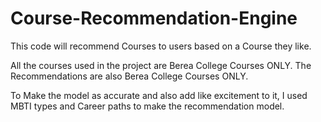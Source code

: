 # Course-Recommendation-Engine
This code will recommend Courses to users based on a Course they like. 

All the courses used in the project are Berea College Courses ONLY.
The Recommendations are also Berea College Courses ONLY.

To Make the model as accurate and also add like excitement to it, I used MBTI types and Career paths to make the recommendation model. 
